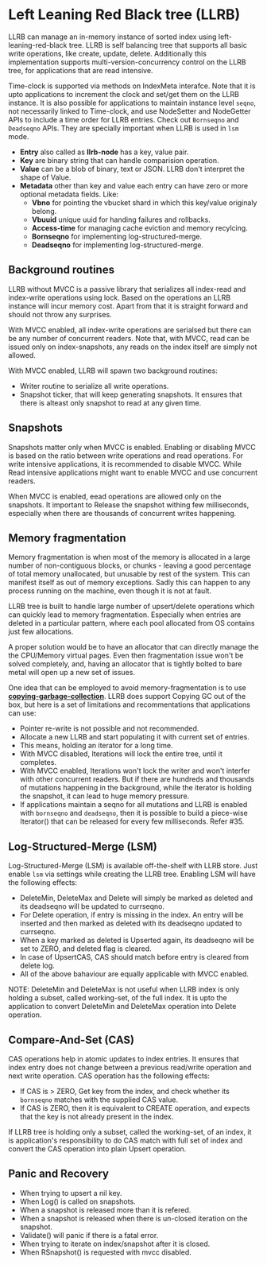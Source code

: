 Left Leaning Red Black tree (LLRB)
==================================

LLRB can manage an in-memory instance of sorted index using
left-leaning-red-black tree. LLRB is self balancing tree that supports
all basic write operations, like create, update, delete. Additionally
this implementation supports multi-version-concurrency control on
the LLRB tree, for applications that are read intensive.

Time-clock is supported via methods on IndexMeta interafce. Note that
it is upto applications to increment the clock and set/get them on the
LLRB instance. It is also possible for applications to maintain instance
level `seqno`, not necessarily linked to Time-clock, and use NodeSetter
and NodeGetter APIs to include a time order for LLRB entries. Check
out `Bornseqno` and `Deadseqno` APIs. They are specially important when
LLRB is used in `lsm` mode.

* **Entry** also called as **llrb-node** has a key, value pair.
* **Key** are binary string that can handle comparision operation.
* **Value** can be a blob of binary, text or JSON. LLRB don't interpret
  the shape of Value.
* **Metadata** other than key and value each entry can have zero or
  more optional metadata fields. Like:
  * **Vbno** for pointing the vbucket shard in which this key/value
    originaly belong.
  * **Vbuuid** unique uuid for handing failures and rollbacks.
  * **Access-time** for managing cache eviction and memory recylcing.
  * **Bornseqno** for implementing log-structured-merge.
  * **Deadseqno** for implementing log-structured-merge.

Background routines
-------------------

LLRB without MVCC is a passive library that serializes all
index-read and index-write operations using lock. Based on the
operations an LLRB instance will incur memory cost. Apart from
that it is straight forward and should not throw any surprises.

With MVCC enabled, all index-write operations are serialsed but
there can be any number of concurrent readers. Note that, with
MVCC, read can be issued only on index-snapshots, any reads
on the index itself are simply not allowed.

With MVCC enabled, LLRB will spawn two background routines:
* Writer routine to serialize all write operations.
* Snapshot ticker, that will keep generating snapshots. It ensures
  that there is alteast only snapshot to read at any given time.

Snapshots
---------

Snapshots matter only when MVCC is enabled. Enabling or disabling
MVCC is based on the ratio between write operations and read operations.
For write intensive applications, it is recommended to disable MVCC.
While Read intensive applications might want to enable MVCC and use
concurrent readers.

When MVCC is enabled, eead operations are allowed only on the snapshots.
It important to Release the snapshot withing few milliseconds, especially
when there are thousands of concurrent writes happening.

Memory fragmentation
--------------------

Memory fragmentation is when most of the memory is allocated in a large
number of non-contiguous blocks, or chunks - leaving a good percentage
of total memory unallocated, but unusable by rest of the system. This
can manifest itself as out of memory exceptions. Sadly this can happen
to any process running on the machine, even though it is not at fault.

LLRB tree is built to handle large number of upsert/delete operations
which can quickly lead to memory fragmentation. Especially when entries
are deleted in a particular pattern, where each pool allocated from OS
contains just few allocations.

A proper solution would be to have an allocator that can directly
manage the the CPU/Memory virtual pages. Even then fragmentation issue
won't be solved completely, and, having an allocator that is tightly
bolted to bare metal will open up a new set of issues.

One idea that can be employed to avoid memory-fragmentation is to use
**[copying-garbage-collection](http://www.cs.cornell.edu/courses/cs312/2003fa/lectures/sec24.htm)**.
LLRB does support Copying GC out of the box, but here is a set of
limitations and recommentations that applications can use:

* Pointer re-write is not possible and not recommended.
* Allocate a new LLRB and start populating it with current set of
  entries.
* This means, holding an iterator for a long time.
* With MVCC disabled, Iterations will lock the entire tree, until it
  completes.
* With MVCC enabled, Iterations won't lock the writer and won't
  interfer with other concurrent readers. But if there are hundreds
  and thousands of mutations happening in the background, while the
  iterator is holding the snapshot, it can lead to huge memory
  pressure.
* If applications maintain a seqno for all mutations and LLRB is
  enabled with `bornseqno` and `deadseqno`, then it is possible
  to build a piece-wise Iterator() that can be released for every
  few milliseconds. Refer #35.

Log-Structured-Merge (LSM)
--------------------------

Log-Structured-Merge (LSM) is available off-the-shelf with LLRB store.
Just enable `lsm` via settings while creating the LLRB tree. Enabling
LSM will have the following effects:

* DeleteMin, DeleteMax and Delete will simply be marked as deleted
  and its deadseqno will be updated to currseqno.
* For Delete operation, if entry is missing in the index. An entry
  will be inserted and then marked as deleted with its deadseqno
  updated to currseqno.
* When a key marked as deleted is Upserted again, its deadseqno will
  be set to ZERO, and deleted flag is cleared.
* In case of UpsertCAS, CAS should match before entry is cleared from
  delete log.
* All of the above bahaviour are equally applicable with MVCC enabled.

NOTE: DeleteMin and DeleteMax is not useful when LLRB index is only
holding a subset, called working-set, of the full index. It is upto
the application to convert DeleteMin and DeleteMax operation into
Delete operation.

Compare-And-Set (CAS)
---------------------

CAS operations help in atomic updates to index entries. It ensures that
index entry does not change between a previous read/write operation and
next write operation. CAS operation has the following effects:

* If CAS is > ZERO, Get key from the index, and check whether its
  `bornseqno` matches with the supplied CAS value.
* If CAS is ZERO, then it is equivalent to CREATE operation, and expects
  that the key is not already present in the index.

If LLRB tree is holding only a subset, called the working-set, of an index,
it is application's responsibility to do CAS match with full set of
index and convert the CAS operation into plain Upsert operation.

Panic and Recovery
------------------

- When trying to upsert a nil key.
- When Log() is called on snapshots.
- When a snapshot is released more than it is refered.
- When a snapshot is released when there is un-closed iteration on the
  snapshot.
- Validate() will panic if there is a fatal error.
- When trying to iterate on index/snapshot after it is closed.
- When RSnapshot() is requested with mvcc disabled.
